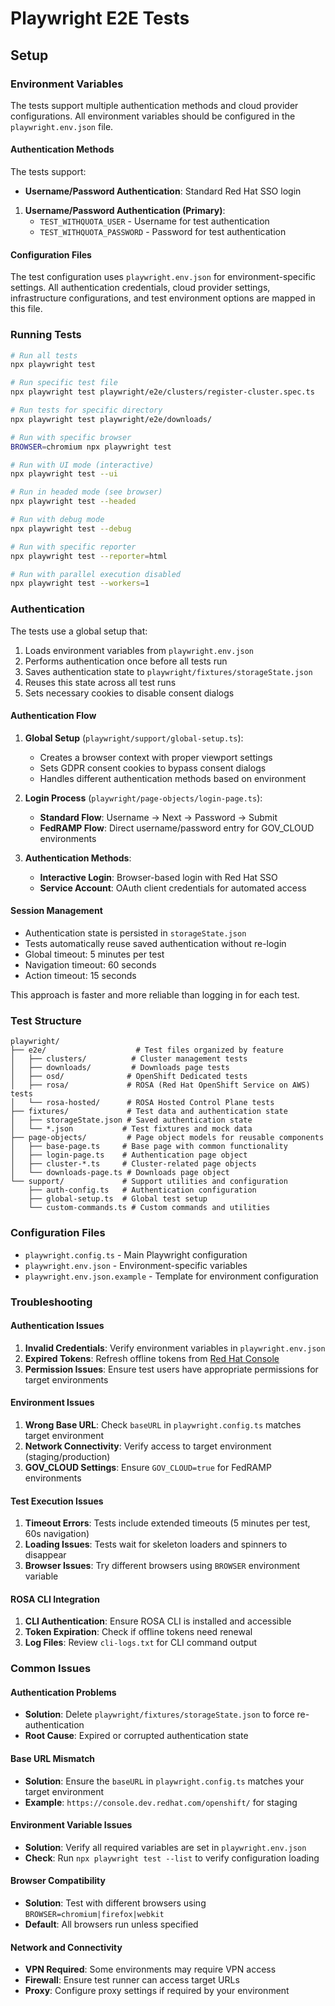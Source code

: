 # Playwright E2E Tests

## Setup

### Environment Variables

The tests support multiple authentication methods and cloud provider configurations. All environment variables should be configured in the `playwright.env.json` file.

#### Authentication Methods

The tests support:
- **Username/Password Authentication**: Standard Red Hat SSO login

1. **Username/Password Authentication (Primary)**:
   - `TEST_WITHQUOTA_USER`  - Username for test authentication
   - `TEST_WITHQUOTA_PASSWORD`  - Password for test authentication

#### Configuration Files

The test configuration uses `playwright.env.json` for environment-specific settings. All authentication credentials, cloud provider settings, infrastructure configurations, and test environment options are mapped in this file.




### Running Tests

```bash
# Run all tests
npx playwright test

# Run specific test file
npx playwright test playwright/e2e/clusters/register-cluster.spec.ts

# Run tests for specific directory
npx playwright test playwright/e2e/downloads/

# Run with specific browser
BROWSER=chromium npx playwright test

# Run with UI mode (interactive)
npx playwright test --ui

# Run in headed mode (see browser)
npx playwright test --headed

# Run with debug mode
npx playwright test --debug

# Run with specific reporter
npx playwright test --reporter=html

# Run with parallel execution disabled
npx playwright test --workers=1
```

### Authentication

The tests use a global setup that:
1. Loads environment variables from `playwright.env.json`
2. Performs authentication once before all tests run
3. Saves authentication state to `playwright/fixtures/storageState.json`
4. Reuses this state across all test runs
5. Sets necessary cookies to disable consent dialogs

#### Authentication Flow

1. **Global Setup** (`playwright/support/global-setup.ts`):
   - Creates a browser context with proper viewport settings
   - Sets GDPR consent cookies to bypass consent dialogs
   - Handles different authentication methods based on environment

2. **Login Process** (`playwright/page-objects/login-page.ts`):
   - **Standard Flow**: Username → Next → Password → Submit
   - **FedRAMP Flow**: Direct username/password entry for GOV_CLOUD environments

3. **Authentication Methods**:
   - **Interactive Login**: Browser-based login with Red Hat SSO
   - **Service Account**: OAuth client credentials for automated access

#### Session Management

- Authentication state is persisted in `storageState.json`
- Tests automatically reuse saved authentication without re-login
- Global timeout: 5 minutes per test
- Navigation timeout: 60 seconds
- Action timeout: 15 seconds

This approach is faster and more reliable than logging in for each test.

### Test Structure

```
playwright/
├── e2e/                    # Test files organized by feature
│   ├── clusters/          # Cluster management tests
│   ├── downloads/         # Downloads page tests
│   ├── osd/              # OpenShift Dedicated tests
│   ├── rosa/             # ROSA (Red Hat OpenShift Service on AWS) tests
│   └── rosa-hosted/      # ROSA Hosted Control Plane tests
├── fixtures/             # Test data and authentication state
│   ├── storageState.json # Saved authentication state
│   └── *.json           # Test fixtures and mock data
├── page-objects/         # Page object models for reusable components
│   ├── base-page.ts     # Base page with common functionality
│   ├── login-page.ts    # Authentication page object
│   ├── cluster-*.ts     # Cluster-related page objects
│   └── downloads-page.ts # Downloads page object
└── support/             # Support utilities and configuration
    ├── auth-config.ts   # Authentication configuration
    ├── global-setup.ts  # Global test setup
    └── custom-commands.ts # Custom commands and utilities
```

### Configuration Files

- `playwright.config.ts` - Main Playwright configuration
- `playwright.env.json` - Environment-specific variables
- `playwright.env.json.example` - Template for environment configuration

### Troubleshooting

#### Authentication Issues
1. **Invalid Credentials**: Verify environment variables in `playwright.env.json`
2. **Expired Tokens**: Refresh offline tokens from [Red Hat Console](https://console.redhat.com/openshift/token)
3. **Permission Issues**: Ensure test users have appropriate permissions for target environments

#### Environment Issues
1. **Wrong Base URL**: Check `baseURL` in `playwright.config.ts` matches target environment
2. **Network Connectivity**: Verify access to target environment (staging/production)
3. **GOV_CLOUD Settings**: Ensure `GOV_CLOUD=true` for FedRAMP environments

#### Test Execution Issues
1. **Timeout Errors**: Tests include extended timeouts (5 minutes per test, 60s navigation)
2. **Loading Issues**: Tests wait for skeleton loaders and spinners to disappear
3. **Browser Issues**: Try different browsers using `BROWSER` environment variable

#### ROSA CLI Integration
1. **CLI Authentication**: Ensure ROSA CLI is installed and accessible
2. **Token Expiration**: Check if offline tokens need renewal
3. **Log Files**: Review `cli-logs.txt` for CLI command output

### Common Issues

#### Authentication Problems
- **Solution**: Delete `playwright/fixtures/storageState.json` to force re-authentication
- **Root Cause**: Expired or corrupted authentication state

#### Base URL Mismatch
- **Solution**: Ensure the `baseURL` in `playwright.config.ts` matches your target environment
- **Example**: `https://console.dev.redhat.com/openshift/` for staging

#### Environment Variable Issues
- **Solution**: Verify all required variables are set in `playwright.env.json`
- **Check**: Run `npx playwright test --list` to verify configuration loading

#### Browser Compatibility
- **Solution**: Test with different browsers using `BROWSER=chromium|firefox|webkit`
- **Default**: All browsers run unless specified

#### Network and Connectivity
- **VPN Required**: Some environments may require VPN access
- **Firewall**: Ensure test runner can access target URLs
- **Proxy**: Configure proxy settings if required by your environment

